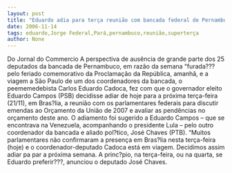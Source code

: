 ```yaml
---
layout: post
title: "Eduardo adia para terça reunião com bancada federal de Pernambuco"
date: 2006-11-14
tags: eduardo,Jorge Federal,Pará,pernambuco,reunião,superterça
author: None
---
```

Do Jornal do Commercio
A perspectiva de ausência de grande parte dos 25 deputados da bancada de Pernambuco, em razão da semana “furada??? pelo feriado comemorativo da Proclamação da República, amanhã, e a viagem a São Paulo de um dos coordenadores da bancada, o peememedebista Carlos Eduardo Cadoca, fez com que o governador eleito Eduardo Campos (PSB) decidisse adiar de hoje para a próxima terça-feira (21/11), em Bras?lia, a reunião com os parlamentares federais para discutir emendas ao Orçamento da União de 2007 e avaliar as pendências no orçamento deste ano.
O adiamento foi sugerido a Eduardo Campos – que se encontrava na Venezuela, acompanhando o presidente Lula – pelo outro coordenador da bancada e aliado pol?tico, José Chaves (PTB). 
“Muitos parlamentares não confirmaram a presença em Bras?lia nesta terça-feira (hoje) e o coordenador-deputado Cadoca está em viagem. Decidimos assim adiar pa par a próxima semana. A princ?pio, na terça-feira, ou na quarta, se Eduardo preferir???, anunciou o deputado José Chaves. 